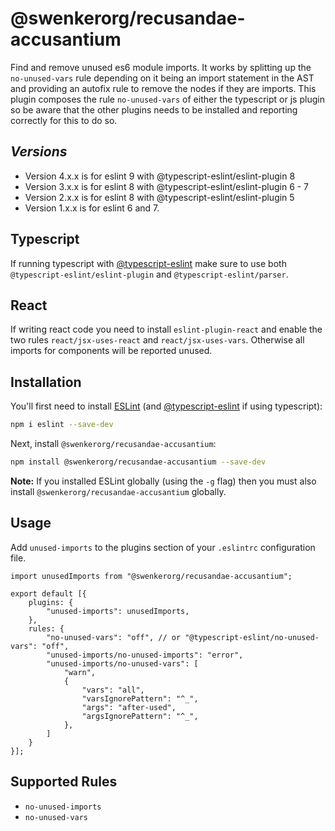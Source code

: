 # @swenkerorg/recusandae-accusantium

Find and remove unused es6 module imports. It works by splitting up the `no-unused-vars` rule depending on it being an import statement in the AST and providing an autofix rule to remove the nodes if they are imports. This plugin composes the rule `no-unused-vars` of either the typescript or js plugin so be aware that the other plugins needs to be installed and reporting correctly for this to do so.

## _Versions_

-   Version 4.x.x is for eslint 9 with @typescript-eslint/eslint-plugin 8
-   Version 3.x.x is for eslint 8 with @typescript-eslint/eslint-plugin 6 - 7
-   Version 2.x.x is for eslint 8 with @typescript-eslint/eslint-plugin 5
-   Version 1.x.x is for eslint 6 and 7.

## Typescript

If running typescript with [@typescript-eslint](https://github.com/typescript-eslint/typescript-eslint) make sure to use both `@typescript-eslint/eslint-plugin` and `@typescript-eslint/parser`.

## React

If writing react code you need to install `eslint-plugin-react` and enable the two rules `react/jsx-uses-react` and `react/jsx-uses-vars`. Otherwise all imports for components will be reported unused.

## Installation

You'll first need to install [ESLint](http://eslint.org) (and [@typescript-eslint](https://github.com/typescript-eslint/typescript-eslint) if using typescript):

```bash
npm i eslint --save-dev
```

Next, install `@swenkerorg/recusandae-accusantium`:

```bash
npm install @swenkerorg/recusandae-accusantium --save-dev
```

**Note:** If you installed ESLint globally (using the `-g` flag) then you must also install `@swenkerorg/recusandae-accusantium` globally.

## Usage

Add `unused-imports` to the plugins section of your `.eslintrc` configuration file.

```jsonc
import unusedImports from "@swenkerorg/recusandae-accusantium";

export default [{
    plugins: {
        "unused-imports": unusedImports,
    },
    rules: {
        "no-unused-vars": "off", // or "@typescript-eslint/no-unused-vars": "off",
        "unused-imports/no-unused-imports": "error",
        "unused-imports/no-unused-vars": [
            "warn",
            {
                "vars": "all",
                "varsIgnorePattern": "^_",
                "args": "after-used",
                "argsIgnorePattern": "^_",
            },
        ]
    }
}];
```

## Supported Rules

-   `no-unused-imports`
-   `no-unused-vars`
